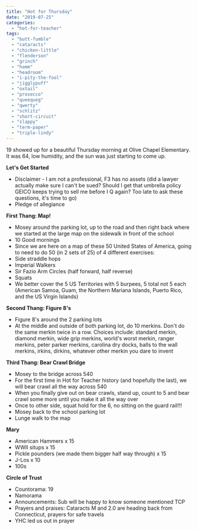 ```yaml
---
title: "Hot for Thursday"
date: "2019-07-25"
categories: 
  - "hot-for-teacher"
tags: 
  - "butt-fumble"
  - "cataracts"
  - "chicken-little"
  - "flenderson"
  - "grinch"
  - "hamm"
  - "headroom"
  - "i-pity-the-fool"
  - "jigglypuff"
  - "oxtail"
  - "prosecco"
  - "queequeg"
  - "qwerty"
  - "schlitz"
  - "short-circuit"
  - "slappy"
  - "term-paper"
  - "triple-lindy"
---
```


19 showed up for a beautiful Thursday morning at Olive Chapel Elementary. It was 64, low humidity, and the sun was just starting to come up.

**Let's Get Started**

- Disclaimer - I am not a professional, F3 has no assets (did a lawyer actually make sure I can't be sued? Should I get that umbrella policy GEICO keeps trying to sell me before I Q again? Too late to ask these questions, it's time to go)
- Pledge of allegiance

**First Thang: Map!**

- Mosey around the parking lot, up to the road and then right back where we started at the large map on the sidewalk in front of the school
- 10 Good mornings
- Since we are here on a map of these 50 United States of America, going to need to do 50 (in 2 sets of 25) of 4 different exercises:
- Side straddle hops
- Imperial Walkers
- Sir Fazio Arm Circles (half forward, half reverse)
- Squats
- We better cover the 5 US Territories with 5 burpees, 5 total not 5 each (American Samoa, Guam, the Northern Mariana Islands, Puerto Rico, and the US Virgin Islands)

**Second Thang: Figure 8's**

- Figure 8's around the 2 parking lots
- At the middle and outside of both parking lot, do 10 merkins. Don't do the same merkin twice in a row. Choices include: standard merkin, diamond merkin, wide grip merkins, world's worst merkin, ranger merkins, peter parker merkins, carolina dry docks, balls to the wall merkins, irkins, dirkins, whatever other merkin you dare to invent

**Third Thang: Bear Crawl Bridge**

- Mosey to the bridge across 540
- For the first time in Hot for Teacher history (and hopefully the last), we will bear crawl all the way across 540
- When you finally give out on bear crawls, stand up, count to 5 and bear crawl some more until you make it all the way over
- Once to other side, squat hold for the 6, no sitting on the guard rail!!!
- Mosey back to the school parking lot
- Lunge walk to the map

**Mary**

- American Hammers x 15
- WWII situps x 15
- Pickle pounders (we made them bigger half way through) x 15
- J-Los x 10
- 100s

**Circle of Trust**

- Countorama: 19
- Namorama
- Announcements: Sub will be happy to know someone mentioned TCP
- Prayers and praises: Cataracts M and 2.0 are heading back from Connecticut, prayers for safe travels
- YHC led us out in prayer
